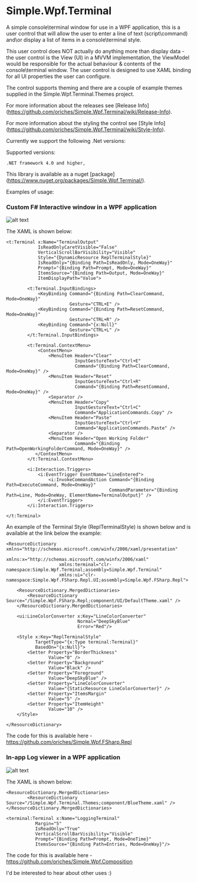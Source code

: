 Simple.Wpf.Terminal
===================

A simple console\\terminal window for use in a WPF application, this is a user control that will allow the user to enter a line of text (script\\command) and\or display a list of items in a console\\terminal style.

This user control does NOT actually do anything more than display data - the user control is the View (UI) in a MVVM implementation, the ViewModel would be responsible for the actual behaviour & contents of the console\\terminal window. The user control is designed to use XAML binding for all UI properties the user can configure.

The control supports theming and there are a couple of example themes supplied in the Simple.Wpf.Terminal.Themes project.

For more information about the releases see [Release Info] (https://github.com/oriches/Simple.Wpf.Terminal/wiki/Release-Info).

For more information about the styling the control see [Style Info] (https://github.com/oriches/Simple.Wpf.Terminal/wiki/Style-Info).

Currently we support the following .Net versions:

Supported versions:

	.NET framework 4.0 and higher,
	
This library is available as a nuget [package] (https://www.nuget.org/packages/Simple.Wpf.Terminal/).

Examples of usage:

### Custom F# Interactive window in a WPF application
![alt text](https://raw.github.com/oriches/Simple.Wpf.Terminal/master/Readme%20Images/fsharp_repl.png "F# Interactive window")

The XAML is shown below:

```XAML
<t:Terminal x:Name="TerminalOutput"
            IsReadOnlyCaretVisible="False"
            VerticalScrollBarVisibility="Visible"
            Style="{DynamicResource ReplTerminalStyle}"
            IsReadOnly="{Binding Path=IsReadOnly, Mode=OneWay}"
            Prompt="{Binding Path=Prompt, Mode=OneWay}"
            ItemsSource="{Binding Path=Output, Mode=OneWay}"
            ItemDisplayPath="Value">

        <t:Terminal.InputBindings>
            <KeyBinding Command="{Binding Path=ClearCommand, Mode=OneWay}"
                        Gesture="CTRL+E" />
            <KeyBinding Command="{Binding Path=ResetCommand, Mode=OneWay}"
                        Gesture="CTRL+R" />
            <KeyBinding Command="{x:Null}"
                        Gesture="CTRL+L" />
        </t:Terminal.InputBindings>

        <t:Terminal.ContextMenu>
            <ContextMenu>
                <MenuItem Header="Clear"
                          InputGestureText="Ctrl+E"
                          Command="{Binding Path=ClearCommand, Mode=OneWay}" />
                <MenuItem Header="Reset"
                          InputGestureText="Ctrl+R"
                          Command="{Binding Path=ResetCommand, Mode=OneWay}" />
                <Separator />
                <MenuItem Header="Copy"
                          InputGestureText="Ctrl+C"
                          Command="ApplicationCommands.Copy" />
                <MenuItem Header="Paste"
                          InputGestureText="Ctrl+V"
                          Command="ApplicationCommands.Paste" />
                <Separator />
                <MenuItem Header="Open Working Folder"
                          Command="{Binding Path=OpenWorkingFolderCommand, Mode=OneWay}" />
           </ContextMenu>
        </t:Terminal.ContextMenu>

        <i:Interaction.Triggers>
            <i:EventTrigger EventName="LineEntered">
                <i:InvokeCommandAction Command="{Binding Path=ExecuteCommand, Mode=OneWay}"
                                       CommandParameter="{Binding Path=Line, Mode=OneWay, ElementName=TerminalOutput}" />
            </i:EventTrigger>
        </i:Interaction.Triggers>

</t:Terminal>
```
An example of the Terminal Style (ReplTerminalStyle) is shown below and is available at the link below the example:

```XAML
<ResourceDictionary xmlns="http://schemas.microsoft.com/winfx/2006/xaml/presentation"
                    xmlns:x="http://schemas.microsoft.com/winfx/2006/xaml"
                    xmlns:terminal="clr-namespace:Simple.Wpf.Terminal;assembly=Simple.Wpf.Terminal"
                    xmlns:ui="clr-namespace:Simple.Wpf.FSharp.Repl.UI;assembly=Simple.Wpf.FSharp.Repl">

    <ResourceDictionary.MergedDictionaries>
        <ResourceDictionary Source="/Simple.Wpf.FSharp.Repl;component/UI/DefaultTheme.xaml" />
    </ResourceDictionary.MergedDictionaries>

    <ui:LineColorConverter x:Key="LineColorConverter"
                           Normal="DeepSkyBlue"
                           Error="Red"/>

    <Style x:Key="ReplTerminalStyle"
           TargetType="{x:Type terminal:Terminal}"
           BasedOn="{x:Null}">
        <Setter Property="BorderThickness"
                Value="0" />
        <Setter Property="Background"
                Value="Black" />
        <Setter Property="Foreground"
                Value="DeepSkyBlue" />
        <Setter Property="LineColorConverter"
                Value="{StaticResource LineColorConverter}" />
        <Setter Property="ItemsMargin"
                Value="5" />
        <Setter Property="ItemHeight"
                Value="10" />
    </Style>

</ResourceDictionary>
```

The code for this is available here - https://github.com/oriches/Simple.Wpf.FSharp.Repl

### In-app Log viewer in a WPF application
![alt text](https://raw.github.com/oriches/Simple.Wpf.Terminal/master/Readme%20Images/log_window.png "Log window")

The XAML is shown below:

```XAML
<ResourceDictionary.MergedDictionaries>
        <ResourceDictionary Source="/Simple.Wpf.Terminal.Themes;component/BlueTheme.xaml" />
</ResourceDictionary.MergedDictionaries>
    
<terminal:Terminal x:Name="LoggingTerminal"
		   Margin="5"
		   IsReadOnly="True"
		   VerticalScrollBarVisibility="Visible"
		   Prompt="{Binding Path=Prompt, Mode=OneTime}"
		   ItemsSource="{Binding Path=Entries, Mode=OneWay}"/>
```

The code for this is available here - https://github.com/oriches/Simple.Wpf.Composition


I'd be interested to hear about other uses :)

